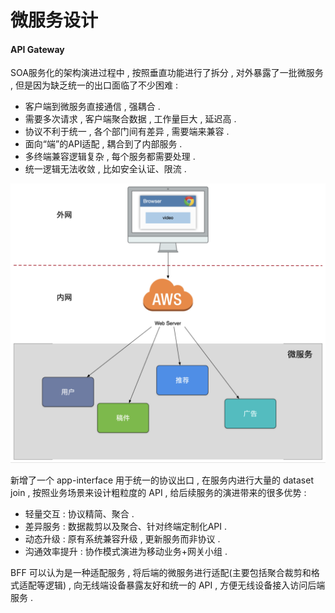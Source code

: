 # 微服务设计

#### API Gateway

SOA服务化的架构演进过程中 , 按照垂直功能进行了拆分 , 对外暴露了一批微服务 , 但是因为缺乏统一的出口面临了不少困难 :

* 客户端到微服务直接通信 , 强耦合 .
* 需要多次请求 , 客户端聚合数据 , 工作量巨大 , 延迟高 .
* 协议不利于统一 , 各个部门间有差异 , 需要端来兼容 .
* 面向“端”的API适配 , 耦合到了内部服务 .
* 多终端兼容逻辑复杂 , 每个服务都需要处理 .
* 统一逻辑无法收敛 , 比如安全认证、限流 .

![](/assets/wangguan1.png)

新增了一个 app-interface 用于统一的协议出口 , 在服务内进行大量的 dataset join , 按照业务场景来设计粗粒度的 API , 给后续服务的演进带来的很多优势 : 

* 轻量交互 : 协议精简、聚合
   . 
* 差异服务 : 数据裁剪以及聚合、针对终端定制化API . 
* 动态升级 : 原有系统兼容升级 , 更新服务而非协议 . 
* 沟通效率提升 : 协作模式演进为移动业务+网关小组 . 

BFF 可以认为是一种适配服务 , 将后端的微服务进行适配\(主要包括聚合裁剪和格式适配等逻辑\) , 向无线端设备暴露友好和统一的 API , 方便无线设备接入访问后端服务 . 

